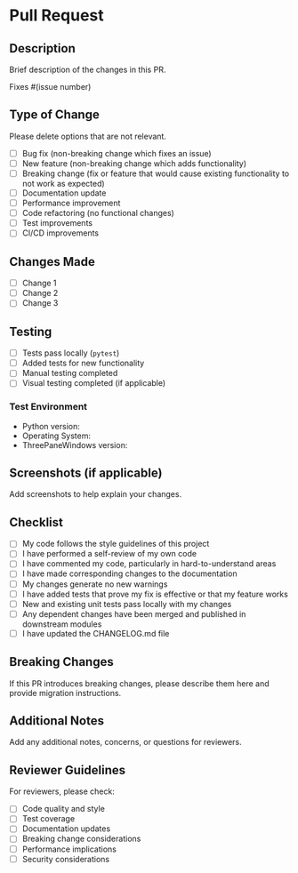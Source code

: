 # Pull Request

## Description

Brief description of the changes in this PR.

Fixes #(issue number)

## Type of Change

Please delete options that are not relevant.

- [ ] Bug fix (non-breaking change which fixes an issue)
- [ ] New feature (non-breaking change which adds functionality)
- [ ] Breaking change (fix or feature that would cause existing functionality to not work as expected)
- [ ] Documentation update
- [ ] Performance improvement
- [ ] Code refactoring (no functional changes)
- [ ] Test improvements
- [ ] CI/CD improvements

## Changes Made

- [ ] Change 1
- [ ] Change 2
- [ ] Change 3

## Testing

- [ ] Tests pass locally (`pytest`)
- [ ] Added tests for new functionality
- [ ] Manual testing completed
- [ ] Visual testing completed (if applicable)

### Test Environment

- Python version: 
- Operating System: 
- ThreePaneWindows version: 

## Screenshots (if applicable)

Add screenshots to help explain your changes.

## Checklist

- [ ] My code follows the style guidelines of this project
- [ ] I have performed a self-review of my own code
- [ ] I have commented my code, particularly in hard-to-understand areas
- [ ] I have made corresponding changes to the documentation
- [ ] My changes generate no new warnings
- [ ] I have added tests that prove my fix is effective or that my feature works
- [ ] New and existing unit tests pass locally with my changes
- [ ] Any dependent changes have been merged and published in downstream modules
- [ ] I have updated the CHANGELOG.md file

## Breaking Changes

If this PR introduces breaking changes, please describe them here and provide migration instructions.

## Additional Notes

Add any additional notes, concerns, or questions for reviewers.

## Reviewer Guidelines

For reviewers, please check:

- [ ] Code quality and style
- [ ] Test coverage
- [ ] Documentation updates
- [ ] Breaking change considerations
- [ ] Performance implications
- [ ] Security considerations